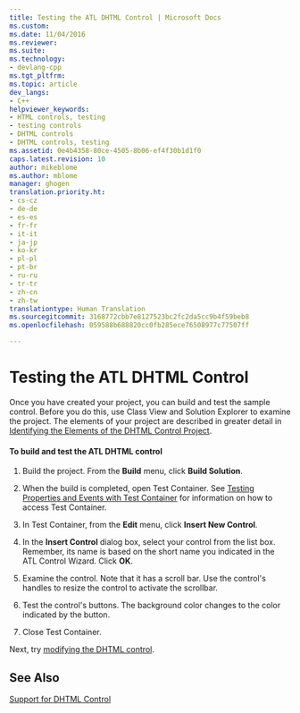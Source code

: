 ```yaml
---
title: Testing the ATL DHTML Control | Microsoft Docs
ms.custom: 
ms.date: 11/04/2016
ms.reviewer: 
ms.suite: 
ms.technology:
- devlang-cpp
ms.tgt_pltfrm: 
ms.topic: article
dev_langs:
- C++
helpviewer_keywords:
- HTML controls, testing
- testing controls
- DHTML controls
- DHTML controls, testing
ms.assetid: 0e4b4358-80ce-4505-8b06-ef4f30b1d1f0
caps.latest.revision: 10
author: mikeblome
ms.author: mblome
manager: ghogen
translation.priority.ht:
- cs-cz
- de-de
- es-es
- fr-fr
- it-it
- ja-jp
- ko-kr
- pl-pl
- pt-br
- ru-ru
- tr-tr
- zh-cn
- zh-tw
translationtype: Human Translation
ms.sourcegitcommit: 3168772cbb7e8127523bc2fc2da5cc9b4f59beb8
ms.openlocfilehash: 059588b688820cc0fb285ece76508977c77507ff

---
```

# Testing the ATL DHTML Control
Once you have created your project, you can build and test the sample control. Before you do this, use Class View and Solution Explorer to examine the project. The elements of your project are described in greater detail in [Identifying the Elements of the DHTML Control Project](../atl/identifying-the-elements-of-the-dhtml-control-project.md).  
  
#### To build and test the ATL DHTML control  
  
1.  Build the project. From the **Build** menu, click **Build Solution**.  
  
2.  When the build is completed, open Test Container. See [Testing Properties and Events with Test Container](../mfc/testing-properties-and-events-with-test-container.md) for information on how to access Test Container.  
  
3.  In Test Container, from the **Edit** menu, click **Insert New Control**.  
  
4.  In the **Insert Control** dialog box, select your control from the list box. Remember, its name is based on the short name you indicated in the ATL Control Wizard. Click **OK**.  
  
5.  Examine the control. Note that it has a scroll bar. Use the control's handles to resize the control to activate the scrollbar.  
  
6.  Test the control's buttons. The background color changes to the color indicated by the button.  
  
7.  Close Test Container.  
  
 Next, try [modifying the DHTML control](../atl/modifying-the-atl-dhtml-control.md).  
  
## See Also  
 [Support for DHTML Control](../atl/atl-support-for-dhtml-controls.md)




<!--HONumber=Jan17_HO2-->


